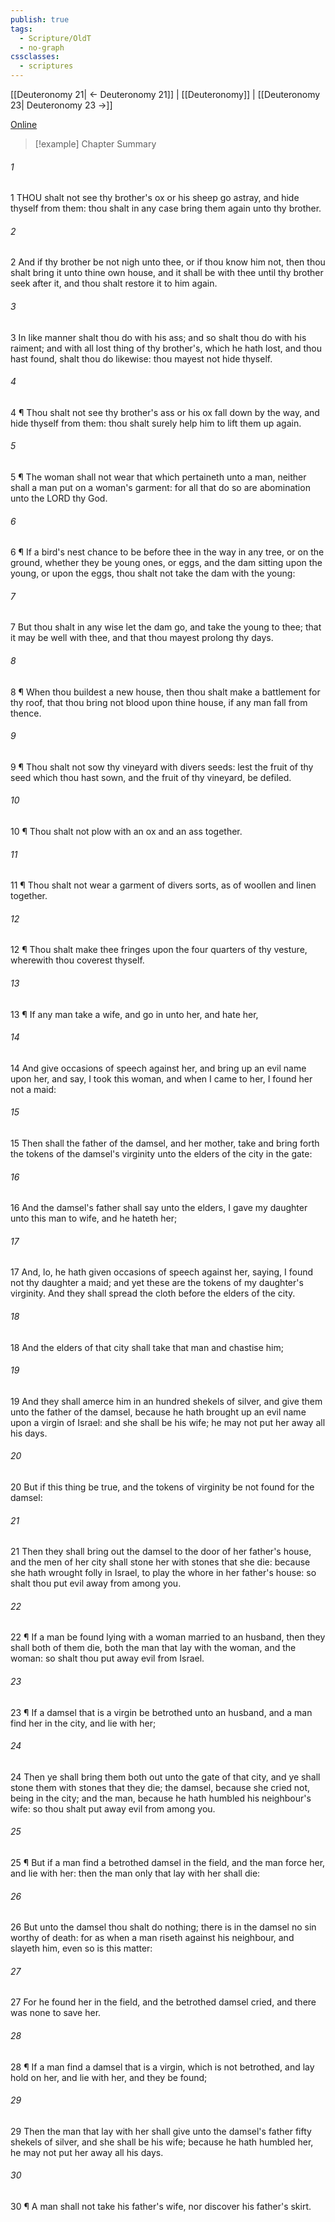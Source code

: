 ```yaml
---
publish: true
tags:
  - Scripture/OldT
  - no-graph
cssclasses:
  - scriptures
---
```

[[Deuteronomy 21| ← Deuteronomy 21]] | [[Deuteronomy]] | [[Deuteronomy 23| Deuteronomy 23 →]]

[Online](https://churchofjesuschrist.org/study/scriptures/ot/deut/22?lang=eng)

>[!example] Chapter Summary
>
###### 1
1 THOU shalt not see thy brother's ox or his sheep go astray, and hide thyself from them: thou shalt in any case bring them again unto thy brother.
###### 2
2 And if thy brother be not nigh unto thee, or if thou know him not, then thou shalt bring it unto thine own house, and it shall be with thee until thy brother seek after it, and thou shalt restore it to him again.
###### 3
3 In like manner shalt thou do with his ass; and so shalt thou do with his raiment; and with all lost thing of thy brother's, which he hath lost, and thou hast found, shalt thou do likewise: thou mayest not hide thyself.
###### 4
4 ¶ Thou shalt not see thy brother's ass or his ox fall down by the way, and hide thyself from them: thou shalt surely help him to lift them up again.
###### 5
5 ¶ The woman shall not wear that which pertaineth unto a man, neither shall a man put on a woman's garment: for all that do so are abomination unto the LORD thy God.
###### 6
6 ¶ If a bird's nest chance to be before thee in the way in any tree, or on the ground, whether they be young ones, or eggs, and the dam sitting upon the young, or upon the eggs, thou shalt not take the dam with the young:
###### 7
7 But thou shalt in any wise let the dam go, and take the young to thee; that it may be well with thee, and that thou mayest prolong thy days.
###### 8
8 ¶ When thou buildest a new house, then thou shalt make a battlement for thy roof, that thou bring not blood upon thine house, if any man fall from thence.
###### 9
9 ¶ Thou shalt not sow thy vineyard with divers seeds: lest the fruit of thy seed which thou hast sown, and the fruit of thy vineyard, be defiled.
###### 10
10 ¶ Thou shalt not plow with an ox and an ass together.
###### 11
11 ¶ Thou shalt not wear a garment of divers sorts, as of woollen and linen together.
###### 12
12 ¶ Thou shalt make thee fringes upon the four quarters of thy vesture, wherewith thou coverest thyself.
###### 13
13 ¶ If any man take a wife, and go in unto her, and hate her,
###### 14
14 And give occasions of speech against her, and bring up an evil name upon her, and say, I took this woman, and when I came to her, I found her not a maid:
###### 15
15 Then shall the father of the damsel, and her mother, take and bring forth the tokens of the damsel's virginity unto the elders of the city in the gate:
###### 16
16 And the damsel's father shall say unto the elders, I gave my daughter unto this man to wife, and he hateth her;
###### 17
17 And, lo, he hath given occasions of speech against her, saying, I found not thy daughter a maid; and yet these are the tokens of my daughter's virginity.  And they shall spread the cloth before the elders of the city.
###### 18
18 And the elders of that city shall take that man and chastise him;
###### 19
19 And they shall amerce him in an hundred shekels of silver, and give them unto the father of the damsel, because he hath brought up an evil name upon a virgin of Israel: and she shall be his wife; he may not put her away all his days.
###### 20
20 But if this thing be true, and the tokens of virginity be not found for the damsel:
###### 21
21 Then they shall bring out the damsel to the door of her father's house, and the men of her city shall stone her with stones that she die: because she hath wrought folly in Israel, to play the whore in her father's house: so shalt thou put evil away from among you.
###### 22
22 ¶ If a man be found lying with a woman married to an husband, then they shall both of them die, both the man that lay with the woman, and the woman: so shalt thou put away evil from Israel.
###### 23
23 ¶ If a damsel that is a virgin be betrothed unto an husband, and a man find her in the city, and lie with her;
###### 24
24 Then ye shall bring them both out unto the gate of that city, and ye shall stone them with stones that they die; the damsel, because she cried not, being in the city; and the man, because he hath humbled his neighbour's wife: so thou shalt put away evil from among you.
###### 25
25 ¶ But if a man find a betrothed damsel in the field, and the man force her, and lie with her: then the man only that lay with her shall die:
###### 26
26 But unto the damsel thou shalt do nothing; there is in the damsel no sin worthy of death: for as when a man riseth against his neighbour, and slayeth him, even so is this matter:
###### 27
27 For he found her in the field, and the betrothed damsel cried, and there was none to save her.
###### 28
28 ¶ If a man find a damsel that is a virgin, which is not betrothed, and lay hold on her, and lie with her, and they be found;
###### 29
29 Then the man that lay with her shall give unto the damsel's father fifty shekels of silver, and she shall be his wife; because he hath humbled her, he may not put her away all his days.
###### 30
30 ¶ A man shall not take his father's wife, nor discover his father's skirt.



